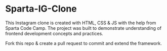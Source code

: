 # Sparta-IG-Clone

This Instagram clone is created with HTML, CSS & JS with the help from Sparta Code Camp. The project was built to demonstrate understanding of frontend development concepts and practices.

Fork this repo & create a pull request to commit and extend the framework.


